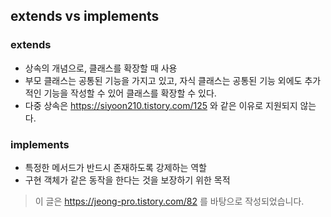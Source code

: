 ## extends vs implements
### extends
* 상속의 개념으로, 클래스를 확장할 때 사용
* 부모 클래스는 공통된 기능을 가지고 있고, 자식 클래스는 공통된 기능 외에도 추가적인 기능을 작성할 수 있어 클래스를 확장할 수 있다.
* 다중 상속은 https://siyoon210.tistory.com/125 와 같은 이유로 지원되지 않는다.

### implements
* 특정한 메서드가 반드시 존재하도록 강제하는 역할
* 구현 객체가 같은 동작을 한다는 것을 보장하기 위한 목적

> 이 글은 https://jeong-pro.tistory.com/82 를 바탕으로 작성되었습니다.
